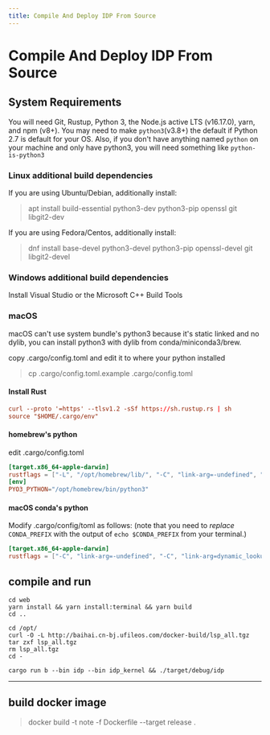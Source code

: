 ```yaml
---
title: Compile And Deploy IDP From Source
---
```


# Compile And Deploy IDP From Source

## System Requirements

You will need Git, Rustup, Python 3, the Node.js active LTS (v16.17.0), yarn, and npm (v8+). You may need to make `python3`(v3.8+) the default if Python 2.7 is default for your OS. Also, if you don't have anything named `python` on your machine and only have python3, you will need something like `python-is-python3`

### Linux additional build dependencies

If you are using Ubuntu/Debian, additionally install:

> apt install build-essential python3-dev python3-pip openssl git libgit2-dev

If you are using Fedora/Centos, additionally install:

> dnf install base-devel python3-devel python3-pip openssl-devel git libgit2-devel

### Windows additional build dependencies

Install Visual Studio or the Microsoft C++ Build Tools

### macOS

macOS can't use system bundle's python3 because it's static linked and no dylib, you can install python3 with dylib from conda/miniconda3/brew.

copy .cargo/config.toml and edit it to where your python installed

> cp .cargo/config.toml.example .cargo/config.toml

#### Install Rust

```toml
curl --proto '=https' --tlsv1.2 -sSf https://sh.rustup.rs | sh
source "$HOME/.cargo/env"
```

#### homebrew's python

edit .cargo/config.toml

```toml
[target.x86_64-apple-darwin]
rustflags = ["-L", "/opt/homebrew/lib/", "-C", "link-arg=-undefined", "-C", "link-arg=dynamic_lookup"]
[env]
PYO3_PYTHON="/opt/homebrew/bin/python3"
```

#### macOS conda's python

Modify .cargo/config/toml as follows:
(note that you need to _replace_ `CONDA_PREFIX` with
the output of `echo $CONDA_PREFIX` from your terminal.)

```toml
[target.x86_64-apple-darwin]
rustflags = ["-C", "link-arg=-undefined", "-C", "link-arg=dynamic_lookup", "-C", "link-arg=-Wl,-rpath,`CONDA_PREFIX`/lib"]
```

## compile and run

```
cd web
yarn install && yarn install:terminal && yarn build
cd ..

cd /opt/
curl -O -L http://baihai.cn-bj.ufileos.com/docker-build/lsp_all.tgz
tar zxf lsp_all.tgz
rm lsp_all.tgz
cd -

cargo run b --bin idp --bin idp_kernel && ./target/debug/idp
```

---

## build docker image

> docker build -t note -f Dockerfile --target release .
